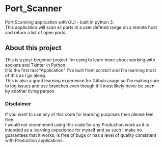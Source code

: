 # Port_Scanner
Port Scanning application with GUI - built in python 3.  
This application will scan all ports in a user defined range on a remote host and return a list of open ports.

## About this project
This is a post-beginner project I'm using to learn more about working with sockets and Tkinter in Python.  
It is the first real "Application" I've built from scratch and I'm learning most of this as I go along.  
This is also a good learning experience for Github usage so I'm making sure to log issues and use branches even though it'll most likely never be seen by another living person.

### Disclaimer
If you want to use any of this code for learning purposes then please feel free.  
I would not recommend using this code for any Production work as it is intended as a learning experience for myself and as such I make no guarantees that it works, is free of bugs or has a level of quality consistent with Production applications.

